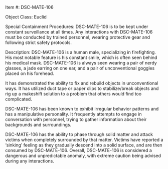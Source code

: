 Item #: DSC-MATE-106

Object Class: Euclid

Special Containment Procedures: DSC-MATE-106 is to be kept under constant surveillance at all times. Any interactions with DSC-MATE-106 must be conducted by trained personnel, wearing protective gear and following strict safety protocols.

Description: DSC-MATE-106 is a human male, specializing in firefighting. His most notable feature is his constant smile, which is often seen behind his medical mask. DSC-MATE-106 is always seen wearing a pair of nerdy glasses, a jade earring on one ear, and a pair of unconventional goggles placed on his forehead.

It has demonstrated the ability to fix and rebuild objects in unconventional ways. It has utilized duct tape or paper clips to stabilize/break objects and rig up a makeshift solution to a problem that others would find too complicated.

DSC-MATE-106 has been known to exhibit irregular behavior patterns and has a manipulative personality. It frequently attempts to engage in conversation with personnel, trying to gather information about their backgrounds and surroundings.

DSC-MATE-106 has the ability to phase through solid matter and attack victims when completely surrounded by that matter. Victims have reported a ‘sinking’ feeling as they gradually descend into a solid surface, and are then consumed by DSC-MATE-106. Overall, DSC-MATE-106 is considered a dangerous and unpredictable anomaly, with extreme caution being advised during any interactions.
